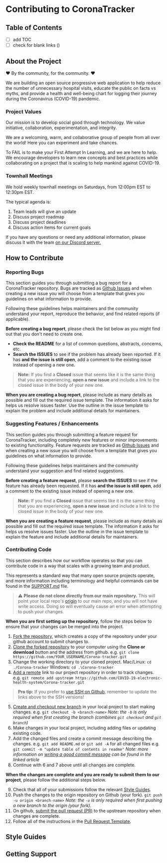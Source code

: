 # Contributing to CoronaTracker

## Table of Contents

- [ ] add TOC
- [ ] check for blank links ()

## About the Project

❤️ By the community, for the community. ❤️

We are building an open source progressive web application to help reduce the number of unnecessary hospital visits, educate the public on facts vs myths, and provide a health and well-being chart for logging their journey during the Coronavirus (COVID-19) pandemic.

### Project Values

Our mission is to develop social good through technology. We value initiative, collaboration, experimentation, and integrity.

We are a welcoming, warm, and collaborative group of people from all over the world! Here you can experiment and take chances.

To FAIL is to make your First Attempt In Learning, and we are here to help. We encourage developers to learn new concepts and best practices while collaborating on a project that is scaling to help mankind against COVID-19.

### Townhall Meetings

We hold weekly townhall meetings on Saturdays, from 12:00pm EST to 12:30pm EST.

The typical agenda is:

1. Team leads will give an update
2. Discuss project roadmap
3. Discuss project deadlines
4. Discuss action items for current goals

If you have any questions or need any additional information, please discuss it with the team [on our Discord server.]()

## How to Contribute

### Reporting Bugs

This section guides you through submitting a bug report for a CoronaTracker repository. Bugs are tracked as [Github Issues](https://guides.github.com/features/issues/) and when creating a new issue you will choose from a template that gives you guidelines on what information to provide.

Following these guidelines helps maintainers and the community understand your report, reproduce the behavior, and find related reports (if applicable).

__Before creating a bug report__, please check the list below as you might find out that you don't need to create one.

- __Check the README__ for a list of common questions, abstracts, concerns, etc.
- __Search the ISSUES__ to see if the problem has already been reported. If it has __and the issue is still open__, add a comment to the existing issue instead of opening a new one.

> __Note:__ If you find a __Closed__ issue that seems like it is the same thing that you are experiencing, __open a new issue__ and include a link to the closed issue in the body of your new one.

__When you are creating a bug report__, please include as many details as possible and fill out the required issue template. The information it asks for helps us resolve issues faster. Use the outline in the issue template to explain the problem and include additional details for maintainers.

### Suggesting Features / Enhancements

This section guides you through submitting a feature request for CoronaTracker, including completely new features or minor improvements to existing functionality. Feature requests are tracked as [Github Issues](https://guides.github.com/features/issues/) and when creating a new issue you will choose from a template that gives you guidelines on what information to provide.

Following these guidelines helps maintainers and the community understand your suggestion and find related suggestions.

__Before creating a feature request__, please __search the ISSUES__ to see if the feature has already been requested. If it has __and the issue is still open__, add a comment to the existing issue instead of opening a new one.

> __Note:__ If you find a __Closed__ issue that seems like it is the same thing that you are experiencing, __open a new issue__ and include a link to the closed issue in the body of your new one.

__When you are creating a feature request__, please include as many details as possible and fill out the required issue template. The information it asks for helps us resolve issues faster. Use the outline in the issue template to explain the feature and include additional details for maintainers.

### Contributing Code

This section describes how our workflow operates so that you can contribute code in a way that scales with a growing team and product.

This represents a standard way that many open source projects operate, and more information including terminology and helpful commands can be found in the [SUPPORT.md]() file.

> ⚠️ __Please do not clone directly from our main repository.__ This will point your local repo's [origin](https://www.git-tower.com/learn/git/glossary/origin) to our main repo, and you will not have write access. Doing so will eventually cause an error when attempting to push your changes.

__When you are first setting up the repository__, follow the steps below to ensure that your changes can be merged into the project.

1. [Fork the repository](https://help.github.com/en/github/getting-started-with-github/fork-a-repo), which creates a copy of the repository under your github account to submit changes to.
2. [Clone the forked repository](https://help.github.com/en/github/creating-cloning-and-archiving-repositories/cloning-a-repository) to your computer using the __Clone or download__ button and the address from github.
e.g. `git clone https://github.com/YOUR_USERNAME/Corona-tracker.git`
3. Change the working directory to your cloned project.
Mac/Linux: `cd ./Corona-tracker`
Windows: `cd .\Corona-tracker`
4. [Add a remote](https://help.github.com/en/github/using-git/adding-a-remote) link to our project repository in order to track changes.
e.g. `git remote add upstream https://github.com/COVID-19-electronic-health-system/Corona-tracker.git`

> __Pro tip:__ If you prefer to [use SSH on Github](https://help.github.com/en/github/authenticating-to-github/connecting-to-github-with-ssh), remember to update the links above to the SSH versions!

5. [Create and checkout new branch](https://help.github.com/en/github/collaborating-with-issues-and-pull-requests/about-branches) in your local project to start making changes.
e.g. `git checkout -b <branch-name>`
_Note: the `-b` is only required when first creating the branch (combines `git checkout` and `git branch`)_
6. Make changes in your local project, including adding files or updating existing code.
7. Add the changed files and create a commit message describing the changes.
e.g. `git add README.md` or `git add -A` for all changed files
e.g. `git commit -m "update table of contents in readme"`
_Note: more information on [writing a good commit message](https://tbaggery.com/2008/04/19/a-note-about-git-commit-messages.html) can be found in the linked article_
8. Continue with 6 and 7 above until all changes are complete.

__When the changes are complete and you are ready to submit them to our project__, please follow the additional steps below.

9. Check that all of your submissions follow the relevant [Style Guides](#style-guides).
10. Push the changes to the origin repository on Github (your fork).
`git push -u origin <branch-name>`
_Note: the `-u` is only required when first pushing a new branch to the origin (your fork)._
11. On github, [submit the pull request (PR)](https://help.github.com/en/github/collaborating-with-issues-and-pull-requests/about-pull-requests) to the upstream repository when changes are complete.
12. Follow all of the instructions in the [Pull Request Template]().

## Style Guides

## Getting Support
